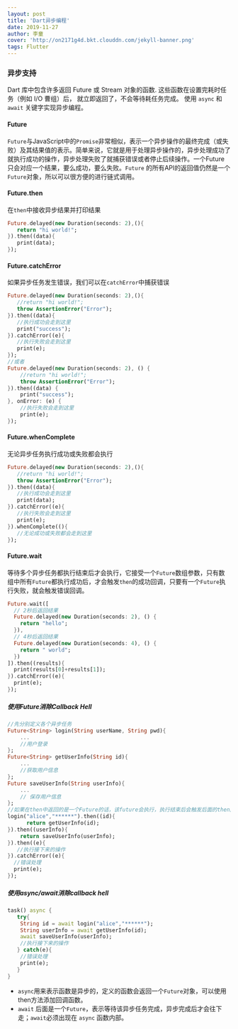 ```yaml
---
layout: post
title: 'Dart异步编程'
date: 2019-11-27
author: 李童
cover: 'http://on2171g4d.bkt.clouddn.com/jekyll-banner.png'
tags: Flutter
---
```


### 异步支持

Dart 库中包含许多返回 Future 或 Stream 对象的函数. 这些函数在设置完耗时任务（例如 I/O 曹组）后， 就立即返回了，不会等待耗任务完成。 使用 `async` 和 `await` 关键字实现异步编程。

#### Future

`Future`与JavaScript中的`Promise`非常相似，表示一个异步操作的最终完成（或失败）及其结果值的表示。简单来说，它就是用于处理异步操作的，异步处理成功了就执行成功的操作，异步处理失败了就捕获错误或者停止后续操作。一个Future只会对应一个结果，要么成功，要么失败。`Future` 的所有API的返回值仍然是一个`Future`对象，所以可以很方便的进行链式调用。

#### Future.then

在`then`中接收异步结果并打印结果

```dart
Future.delayed(new Duration(seconds: 2),(){
   return "hi world!";
}).then((data){
   print(data);
});
```

#### Future.catchError

如果异步任务发生错误，我们可以在`catchError`中捕获错误

```dart
Future.delayed(new Duration(seconds: 2),(){
   //return "hi world!";
   throw AssertionError("Error");  
}).then((data){
   //执行成功会走到这里  
   print("success");
}).catchError((e){
   //执行失败会走到这里  
   print(e);
});
//或者
Future.delayed(new Duration(seconds: 2), () {
    //return "hi world!";
    throw AssertionError("Error");
}).then((data) {
    print("success");
}, onError: (e) {
  	//执行失败会走到这里  
    print(e);
});
```

#### Future.whenComplete

无论异步任务执行成功或失败都会执行

```dart
Future.delayed(new Duration(seconds: 2),(){
   //return "hi world!";
   throw AssertionError("Error");
}).then((data){
   //执行成功会走到这里 
   print(data);
}).catchError((e){
   //执行失败会走到这里   
   print(e);
}).whenComplete((){
   //无论成功或失败都会走到这里
});
```

#### Future.wait

等待多个异步任务都执行结束后才会执行，它接受一个`Future`数组参数，只有数组中所有`Future`都执行成功后，才会触发`then`的成功回调，只要有一个`Future`执行失败，就会触发错误回调。

```dart
Future.wait([
  // 2秒后返回结果  
  Future.delayed(new Duration(seconds: 2), () {
    return "hello";
  }),
  // 4秒后返回结果  
  Future.delayed(new Duration(seconds: 4), () {
    return " world";
  })
]).then((results){
  print(results[0]+results[1]);
}).catchError((e){
  print(e);
});
```

##### 使用Future消除Callback Hell

```dart
//先分别定义各个异步任务
Future<String> login(String userName, String pwd){
    ...
    //用户登录
};
Future<String> getUserInfo(String id){
    ...
    //获取用户信息 
};
Future saveUserInfo(String userInfo){
    ...
    // 保存用户信息 
};
//如果在then中返回的是一个Future的话，该future会执行，执行结束后会触发后面的then回调，这样依次向下，就避免了层层嵌套。
login("alice","******").then((id){
      return getUserInfo(id);
}).then((userInfo){
    return saveUserInfo(userInfo);
}).then((e){
   //执行接下来的操作 
}).catchError((e){
  //错误处理  
  print(e);
});
```

##### 使用async/await消除callback hell

```dart
task() async {
   try{
    String id = await login("alice","******");
    String userInfo = await getUserInfo(id);
    await saveUserInfo(userInfo);
    //执行接下来的操作   
   } catch(e){
    //错误处理   
    print(e);   
   }  
}
```

- `async`用来表示函数是异步的，定义的函数会返回一个`Future`对象，可以使用then方法添加回调函数。
- `await` 后面是一个`Future`，表示等待该异步任务完成，异步完成后才会往下走；`await`必须出现在 `async` 函数内部。

